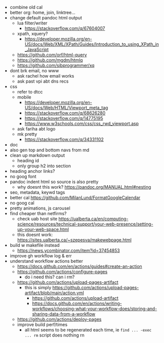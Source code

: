 - combine old cal
- better org: home, join, linktree...
- change default pandoc html output
	- lua filter/writer
		- <https://stackoverflow.com/q/67604007>
	- xpath, xquery?
		- <https://developer.mozilla.org/en-US/docs/Web/XML/XPath/Guides/Introduction_to_using_XPath_in_JavaScript>
	- <https://github.com/orf/html-query>
	- <https://github.com/mgdm/htmlq>
	- <https://github.com/sibprogrammer/xq>
- dont brk email, no www
	- ask rachel how email works
	- ask past vpi abt dns recs
- css
	- refer to dtcc
	- mobile
		- <https://developer.mozilla.org/en-US/docs/Web/HTML/Viewport_meta_tag>
		- <https://stackoverflow.com/q/68626280>
		- <https://stackoverflow.com/q/14775195>
		- <https://www.w3schools.com/css/css_rwd_viewport.asp>
	- ask fariha abt logo
	- mk pretty
		- <https://stackoverflow.com/q/34331102>
- doc
- also gen top and bottom navs from md
- clean up markdown output
	- heading id
	- only group h2 into section
- heading anchor links?
- no goog font
- pandoc indent html so source is also pretty
	- why doesnt this work? <https://pandoc.org/MANUAL.html#nesting>
- seo, metadata, keywd tags
- better cal <https://github.com/MilanLund/FormatGoogleCalendar>
- no goog cal
- pretty animations, js carousel
- find cheaper than netfirms?
	- check uab host site <https://ualberta.ca/en/computing-science/resources/technical-support/your-web-presence/setting-up-your-web-space.html>
	- this doesnt work: <https://sites.ualberta.ca/~szepesva/makewebpage.html>
- build w makefile instead
	- <https://news.ycombinator.com/item?id=37454853>
- improve gh workflow log & err
- understand workflow actions better
	- <https://docs.github.com/en/actions/guides#create-an-action>
	- <https://github.com/actions/configure-pages>
		- do i need this? can i rm?
	- <https://github.com/actions/upload-pages-artifact>
		- this is simply <https://github.com/actions/upload-pages-artifact/blob/main/action.yml>
			- <https://github.com/actions/upload-artifact>
			- <https://docs.github.com/en/actions/writing-workflows/choosing-what-your-workflow-does/storing-and-sharing-data-from-a-workflow>
	- <https://github.com/actions/deploy-pages>
	- improve build perf/times
		- all html seems to be regenerated each time,
			ie `find ... -exec ... rm` script does nothing rn
